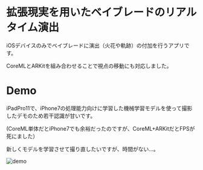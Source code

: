 # 拡張現実を用いたベイブレードのリアルタイム演出
iOSデバイスのみでベイブレードに演出（火花や軌跡）の付加を行うアプリです。

CoreMLとARKitを組み合わせることで視点の移動にも対応しました。

# Demo
iPadPro11で、iPhone7の処理能力向けに学習した機械学習モデルを使って撮影したデモのため若干認識が甘いです。

(CoreML単体だとiPhone7でも余裕だったのですが、CoreML+ARKitだとFPSが死にました）

新しくモデルを学習させて撮り直したいですが、時間がない…。

![demo](demo/demo.gif)
